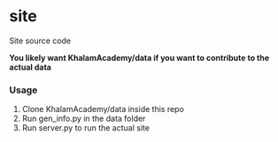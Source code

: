 # site

Site source code

**You likely want KhalamAcademy/data if you want to contribute to the actual data**

### Usage

1. Clone KhalamAcademy/data inside this repo
2. Run gen_info.py in the data folder
3. Run server.py to run the actual site
